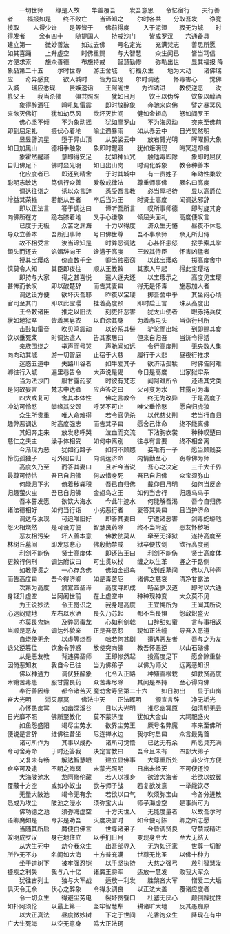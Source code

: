 <!-- { "loadSidebar": true } -->
　　一切世师　　缘是人故　　华盖覆吾
　　发吾意思　　令忆宿行　　夫行善者
　　福报如是　　终不败亡　　当谛知之
　　尔时各共　　分取吾发　　诤竞接取
　　人得少许　　是等皆于　　佛前得度
　　入于泥洹　　寂无为城　　时得发者
　　余有四十　　随提国人　　持戒沙门
　　皆成罗汉　　六通备具　　建立第一
　　微妙善法　　如过去佛　　号名定光
　　充满梵志　　善思所愿　　如其喜踊
　　上升虚空　　时佛重赐　　与大智慧
　　众生闻已　　皆当笃信　　方便求索
　　施众善德　　布施持戒　　智慧勤修
　　弥勒出世　　显其福报
降象品第二十五
　　尔时世尊　　游王舍城　　行福众生
　　地为大动　　诸佛瑞应　　奇异感变
　　欲入城时　　皆为显现　　尔时调达
　　怀毒害心　　觉佛入城　　瑞应悉现
　　赍嫉速诣　　王阿阇世　　为诈诱进
　　教使逆恶　　汝篡父王　　我当杀佛
　　俱共照照　　犹如日月
　　饮王以伪辞　　饮象以醇酒
　　象得醉酒狂　　鸣吼如雷震
　　即时放醉象　　奔驰来向佛
　　譬之暴冥风　　来欲灭佛灯
　　犹如劫尽风　　欲坏灭世间
　　健如金翅鸟　　怒如阎罗王
　　佛心坚不倾　　不为象动摇
　　犹如摩罗山　　不为海风动
　　突来至佛前　　即到屈足礼
　　摄伏心着地　　喻尘遇暴雨
　　如从赤云中　　日光晃然明
　　昱昱譬流星　　堕于异山顶
　　从袈裟云中　　放右臂光明
　　晖曜照大象　　如日加黑山
　　德相手触象　　象即时醒寤
　　犹如炬明现　　晦冥退却缩
　　象霍然醒寤　　意即得安足
　　犹如神仙咒　　触虺毒即除
　　象即时屈伏　　自归佛足下
　　佛时显光明　　如日出山岗
　　时调化醉象　　教令种善本
　　化应度者已　　即还到精舍
　　于时其城中　　有一贵姓子
　　年幼性柔软　　聪明志敏达
　　笃信行众善　　爱敬戒律法
　　尊重师事佛　　厥名曰高度
　　调达往诣之　　诱以众言辞
　　悉受吾言教　　必当厚相待
　　显以高爵位　　增益其荣禄
　　若能从吾者　　卒后当为王
　　时贤士高度　　闻调达邪辞
　　即以正法言　　答于调达曰
　　谛听吾所言　　叹所事师德
　　即时旋其身　　向佛所在方
　　跪右膝着地　　叉手心谦敬
　　倾屈头面礼　　高度便叹言
　　已度于无极　　众苦之渊海
　　十力以得度　　济众生无惓
　　昼夜不休息　　导众立善本
　　吾所归事师　　号曰佛世尊
　　吾不事余师　　余无所归侍
　　故不相受言　　汝当谛知是
　　时弊恶调达　　心甚怀恚怒
　　挼手索其掌　　顉头而还去
　　谄媚辞向王　　谗遘于高度
　　王敕其侍臣　　怀害凶猛者
　　授其宝璎珞　　价直数千金
　　卿当独密窃　　以此宝璎珞
　　掷高度舍中　　慎莫令人知
　　其臣即夜往　　顺从王教敕
　　其家人早起　　得此宝璎珞
　　即持与大家　　得之甚喜悦
　　遣人逐夫还　　以宝璎示之
　　高度见宝璎　　甚怖而长叹
　　即以酸楚辞　　而告其妻曰
　　得无是怀毒　　施恶加人者
　　调达设方便　　欲坏灭吾耶
　　昨夜以宝璎　　掷吾舍中乎
　　其坐闷心顷　　官司至其门
　　即以此宝璎　　挂着高度颈
　　即时启王言　　珠从高度出
　　王令敕诸臣　　推之以旧法
　　刻吏怀恶害　　犹太山使者
　　眼赤持兵仗　　状如地狱卒
　　皆着黑皂衣　　以血涂其身
　　为着赤屯头　　当诣行刑所
　　击鼓如雷音　　吹贝鸣震动
　　以铃系其髻　　驴驼而出城
　　到即赐其食　　饮以垂死浆
　　时调达遣人　　告其家居曰
　　但来自归吾　　当济令得活
　　亲族围绕之　　举声而号哭
　　声驰闻如远　　令行高度刑
　　无央数人集　　向向动其城
　　游一切智庭　　止宿于大慈
　　履行于大悲　　昼夜行推求
　　迷惑五道中　　失路川谷者
　　如牛爱其子　　欲济活孤犊
　　时佛告阿难　　卿往行入城
　　遍里巷告令　　大声说是偈
　　今日是高度　　出家狱牢系
　　当为法沙门　　服甘露药浆
　　时彼有梵志　　闻阿难所令
　　还语其党类　　是何故妄言
　　梵志中达者　　应声答之曰
　　火可变为水　　甘露可为毒
　　四大或复可　　舍其本体性
　　佛之言教令　　终无为改异
　　于是高度子　　冲幼可怜愍
　　攀缘其父颈　　呼哭不可止
　　唯父垂怜愍　　愿自归虎狼
　　众生所贵重　　唯人命难得
　　若令官见杀　　以代慈父刑
　　若当行自归　　趣弊恶调达
　　时高度强志　　而告其子曰
　　愿舍己体命　　终不能离佛
　　其妇奔走来　　放发悲呼哭
　　泣血而交流　　下沾胸衣裳
　　种种叹楚曰　　慈仁之夫主
　　澡手体相受　　如何中离别
　　往与有言要　　终不相舍离
　　今渐现为恶　　犹如行路子
　　如何不顾愍　　妾唯有一子
　　愿当顾贱妾　　怜伤孤独子
　　可外阳自归　　向调达济命
　　内情勤至心　　窃尊佛为师
　　高度久乃至　　而答其妻曰
　　且听今当说　　吾心之决定
　　三千大千界　　最尊可恃怙
　　吾已自归佛　　何故惜身死
　　吾已自归佛　　众宝须弥山
　　何能归下劣　　倚着秽粪积
　　吾已自归佛　　戴仰日月明
　　如何当反舍　　归趣萤火虫
　　吾已自归佛　　金翅鸟之王
　　如何当舍行　　归趣乌鸟子
　　吾本誓发愿　　欲饮大海水
　　今此牛迹水　　何能解吾渴
　　吾今自归佛　　诸法德相好
　　如何当行诣　　小劣恶行者
　　妻答其夫曰　　且当护济命
　　调达与汝现　　可追唯旧好
　　即答其妻曰　　宁遭诸恶害
　　剑毒蛇蟒虺　　怨火相烧然
　　是可设方便　　智慧良药除
　　终不当附近　　恶友怀秽垢
　　恶友相污染　　坏人善本意
　　佛教使莫从　　牵至无择狱
　　遂持高度至　　林树丘墓间
　　即发慈悲心　　佛殷勤禁戒
　　狱卒便拔剑　　欲行高度刑
　　利剑不能伤　　贤士高度体
　　即还告王曰　　利剑不能伤
　　贤士高度体　　更敕行何刑
　　调达附议曰　　可生贯以杖
　　缠之以生革　　竖之于路侧
　　如教便贯之　　一心存念佛
　　佛如金翅鸟　　飞到丘墓间
　　佛以八种声　　而告高度曰
　　吾今得济卿　　如是毒苦厄
　　诸佛之慈哀　　清净甘露法
　　次第为高度　　颁宣四圣谛
　　高度寻即成　　畅至罗汉道
　　即时以六通　　身轻升虚空
　　当阿阇世前　　在上虚空中
　　种种现神变　　大众莫不见
　　为王说妙法　　令王觉识之
　　我身是高度　　王宜悔所为
　　王闻其所说　　心迷闷躄地
　　左右以水洒　　良久乃苏起
　　都不当畏惧　　怨敌炽盛火
　　亦莫畏鬼魅　　及弊恶毒龙
　　心如利剑戟　　口辞甜如蜜
　　言与事相返　　当顺是恶友
　　调达外貌亲　　正是吾恶怨
　　现如正法幢　　导吾入恶道
　　自烧使无余　　以虚等烧吾
　　咄若何甚剧　　遭遇恶友者
　　吾与之为友　　退父逆篡位
　　饮象令醉惑　　放使突向佛
　　教吾怀恶逆　　以山石磓佛
　　从是恶友教　　背违佛圣师
　　王即惨然起　　投高度足下
　　愿舍除重咎　　因倚恶知友
　　我自今已往　　当为佛弟子
　　以佛为师父　　远离恶知识
　　佛以神通力　　调伏狂醉象
　　化令入正路　　种殖善根栽
　　如救贤高度　　木锵苦毒患
　　服甘露良药　　众苦毒尽除
　　其闻是奉持　　至心得向佛
　　奉行善因缘　　都令诸苦灭
魔劝舍寿品第二十六
　　如日初出　　显于山岗　　奋大光明
　　消灭厚冥　　佛法中天　　正法晖明
　　颁宣言辞　　净无垢光
　　心怀愚痴冥　　如幽深溪谷
　　日以大光明　　推尽幽冥原
　　如清明无云　　日光靡不照
　　佛所至教化　　莫不蒙济度
　　犹如大金山　　大祠祀盛火
　　如鱼怨盛阳　　竭尽尘劳水
　　欲界尘劳王　　厥号名弊魔
　　率来至佛所　　便说是言辞
　　维佛往昔坐　　尼连禅水边
　　我尔时启曰　　众言最先首
　　诸可所作为　　其事以成办
　　诸所可觉悟　　已达无有余
　　所愿具充满　　今可舍寿命
　　于时还答我　　决定言教曰
　　吾今且未有　　四部大弟子
　　又复未有畅　　解达智慧眼
　　建立显佛事　　大尊重所处
　　非少许方便　　仓卒可及逮
　　不明之晦冥　　未蒙光照明
　　日出未经天　　不可便还没
　　大海陂池水　　龙阿修伦藏
　　若人以裸身　　欲渡大海者
　　若欲以蚊翼　　覆蔽十方空
　　或如小蚁虫　　欲与师子战
　　若复欲发意　　一举能饮尽
　　无量大陂池　　竭令无有余
　　若欲以口气　　吹须弥宝山
　　令各分迸散　　悉成为埃尘
　　陂池之漫水　　须弥宝大山
　　师子海虚空　　是事尚可为
　　佛功德之池　　须弥海虚空
　　十方天世人　　无能度量者
　　以故吾尔时　　语卿魔如是
　　今非是劝吾　　灭度决言时
　　如今便可陈　　卿之所志愿
　　当随其所启　　魔便白佛言
　　世尊诸弟子　　今皆调贤良
　　守禁戒精进　　皎明成罗汉
　　身在地住立　　以手扪日月
　　变现身令大　　至大无结天
　　从大生死中　　劫夺我众生
　　出吾部界入　　无为如还家
　　世尊一切智　　所作无不办
　　名闻如大海　　十方普充满
　　世尊无比圣　　以佛十种力
　　坐于道树下　　被牢强忍铠
　　以手坚执持　　大慈之强弓
　　放引智慧发　　捷疾之利矢
　　我与八十亿　　诸魔王将军
　　适放一慧发　　败我大军众
　　犹往古列士　　独与大军战
　　适放一利发　　胜槃沓大军
　　憎爱二大垢　　俱灭令无余
　　伏心之醉象　　令得永调良
　　以正法大盖　　覆诸应度者
　　令一切众生　　得避尘劳电
　　裂坏贪餮口　　杜塞无厌心
　　颠倒躁扰性　　如扑阿须伦
　　以最上第一　　坚牢智慧犁
　　耕诸旷大地　　反其愚痴原
　　以大正真法　　昼度微妙树
　　下之于世间　　花香饱众生
　　降现在有中　　广大生死海
　　以空无意身　　鸣大正法珂
